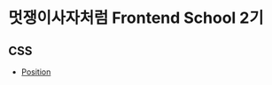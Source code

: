 # 멋쟁이사자처럼 Frontend School 2기

## CSS

- [Position](https://github.com/bellnoona/TIL/blob/main/CSS/%EB%A9%8B%EC%9F%81%EC%9D%B4%EC%82%AC%EC%9E%90%EC%B2%98%EB%9F%BC/Position.md)
